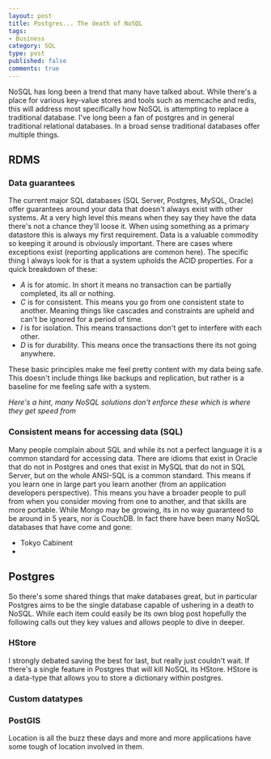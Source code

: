 ```yaml
--- 
layout: post
title: Postgres... The death of NoSQL
tags: 
- Business
category: SQL
type: post
published: false
comments: true
---
```


NoSQL has long been a trend that many have talked about. While there's a place for various key-value stores and tools such as memcache and redis, this will address most specifically how NoSQL is attempting to replace a traditional database. I've long been a fan of postgres and in general traditional relational databases. In a broad sense traditional databases offer multiple things.

## RDMS

### Data guarantees

The current major SQL databases (SQL Server, Postgres, MySQL, Oracle) offer guarantees around your data that doesn't always exist with other systems. At a very high level this means when they say they have the data there's not a chance they'll loose it. When using something as a primary datastore this is always my first requirement. Data is a valuable commodity so keeping it around is obviously important. There are cases where exceptions exist (reporting applications are common here). The specific thing I always look for is that a system upholds the ACID properties. For a quick breakdown of these:

* *A* is for atomic. In short it means no transaction can be partially completed, its all or nothing.
* *C* is for consistent. This means you go from one consistent state to another. Meaning things like cascades and constraints are upheld and can't be ignored for a period of time.
* *I* is for isolation. This means transactions don't get to interfere with each other. 
* *D* is for durability. This means once the transactions there its not going anywhere.

These basic principles make me feel pretty content with my data being safe. This doesn't include things like backups and replication, but rather is a baseline for me feeling safe with a system. 

*Here's a hint, many NoSQL solutions don't enforce these which is where they get speed from*

### Consistent means for accessing data (SQL)

Many people complain about SQL and while its not a perfect language it is a common standard for accessing data. There are idioms that exist in Oracle that do not in Postgres and ones that exist in MySQL that do not in SQL Server, but on the whole ANSI-SQL is a common standard. This means if you learn one in large part you learn another (from an application developers perspective). This means you have a broader people to pull from when you consider moving from one to another, and that skills are more portable. While Mongo may be growing, its in no way guaranteed to be around in 5 years, nor is CouchDB. In fact there have been many NoSQL databases that have come and gone:

* Tokyo Cabinent
* 

## Postgres

So there's some shared things that make databases great, but in particular Postgres aims to be the single database capable of ushering in a death to NoSQL. While each item could easily be its own blog post hopefully the following calls out they key values and allows people to dive in deeper.

### HStore

I strongly debated saving the best for last, but really just couldn't wait. If there's a single feature in Postgres that will kill NoSQL its HStore. HStore is a data-type that allows you to store a dictionary within postgres. 

### Custom datatypes



### PostGIS

Location is all the buzz these days and more and more applications have some tough of location involved in them. 